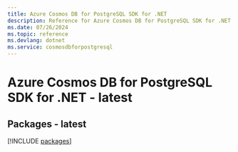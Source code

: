 ```yaml
---
title: Azure Cosmos DB for PostgreSQL SDK for .NET
description: Reference for Azure Cosmos DB for PostgreSQL SDK for .NET
ms.date: 07/26/2024
ms.topic: reference
ms.devlang: dotnet
ms.service: cosmosdbforpostgresql
---
```

# Azure Cosmos DB for PostgreSQL SDK for .NET - latest
## Packages - latest
[!INCLUDE [packages](cosmos-db-for-postgresql-index.md)]